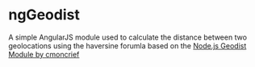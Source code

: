 ngGeodist
=========

A simple AngularJS module used to calculate the distance between two geolocations using the haversine forumla based on the [Node.js Geodist Module by cmoncrief](https://github.com/cmoncrief/geodist) 

